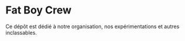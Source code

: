 Fat Boy Crew
============

Ce dépôt est dédié à notre organisation, nos expérimentations et autres inclassables.
